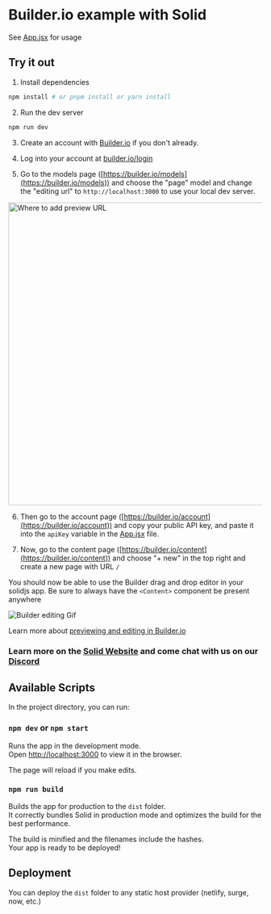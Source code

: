 # Builder.io example with Solid

See [App.jsx](./src/App.jsx) for usage

## Try it out

1. Install dependencies

```bash
npm install # or pnpm install or yarn install
```

2. Run the dev server

```bash
npm run dev
```

3. Create an account with [Builder.io](https://builder.io/) if you don't already.

4. Log into your account at [builder.io/login](https://builder.io/login)

5. Go to the models page ([https://builder.io/models](https://builder.io/models)) and choose the "page" model and change the "editing url" to `http://localhost:3000` to use your local dev server.

<img width="600" alt="Where to add preview URL" src="https://cdn.builder.io/api/v1/image/assets%2Fbff7106486204af59835fddec84f708f%2F8e700ecfdbf84cb3a93044b3ad68cd3a">

6. Then go to the account page ([https://builder.io/account](https://builder.io/account)) and copy your public API key, and paste it into the `apiKey` variable in the [App.jsx](./src/App.jsx) file.

7. Now, go to the content page ([https://builder.io/content](https://builder.io/content)) and choose "+ new" in the top right and create a new page with URL `/`

You should now be able to use the Builder drag and drop editor in your solidjs app. Be sure to always have the `<Content>` component be present anywhere

![Builder editing Gif](https://user-images.githubusercontent.com/844291/165982920-e5138239-0fe4-4231-989d-838cf877cff6.gif)

Learn more about [previewing and editing in Builder.io](https://www.builder.io/c/docs/guides/preview-url)

### Learn more on the [Solid Website](https://solidjs.com) and come chat with us on our [Discord](https://discord.com/invite/solidjs)

## Available Scripts

In the project directory, you can run:

### `npm dev` or `npm start`

Runs the app in the development mode.<br>
Open [http://localhost:3000](http://localhost:3000) to view it in the browser.

The page will reload if you make edits.<br>

### `npm run build`

Builds the app for production to the `dist` folder.<br>
It correctly bundles Solid in production mode and optimizes the build for the best performance.

The build is minified and the filenames include the hashes.<br>
Your app is ready to be deployed!

## Deployment

You can deploy the `dist` folder to any static host provider (netlify, surge, now, etc.)
